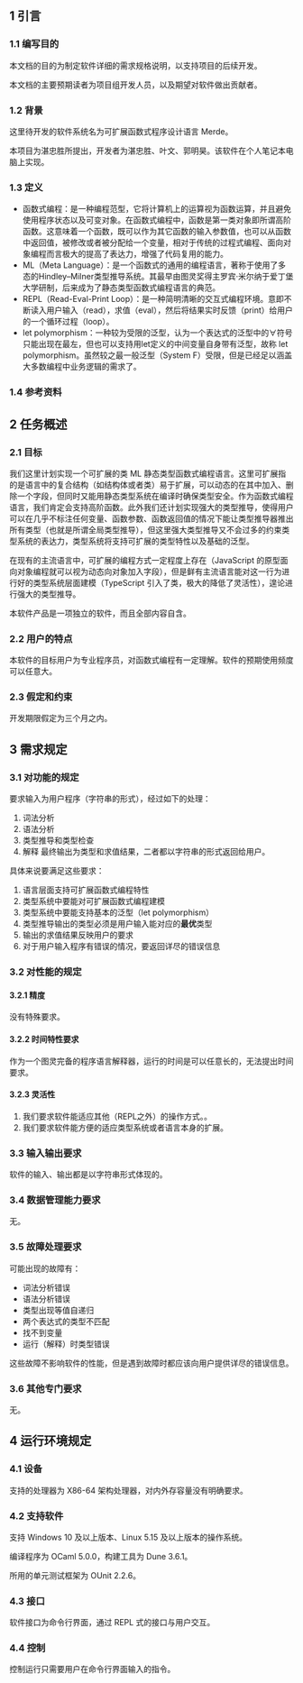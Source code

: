 ## 1 引言
### 1.1 编写目的
本文档的目的为制定软件详细的需求规格说明，以支持项目的后续开发。

本文档的主要预期读者为项目组开发人员，以及期望对软件做出贡献者。

### 1.2 背景
这里待开发的软件系统名为可扩展函数式程序设计语言 Merde。

本项目为湛忠胜所提出，开发者为湛忠胜、叶文、郭明昊。该软件在个人笔记本电脑上实现。

### 1.3 定义
- 函数式编程：是一种编程范型，它将计算机上的运算视为函数运算，并且避免使用程序状态以及可变对象。在函数式编程中，函数是第一类对象即所谓高阶函数。这意味着一个函数，既可以作为其它函数的输入参数值，也可以从函数中返回值，被修改或者被分配给一个变量，相对于传统的过程式编程、面向对象编程而言极大的提高了表达力，增强了代码复用的能力。
- ML（Meta Language）：是一个函数式的通用的编程语言，著称于使用了多态的Hindley–Milner类型推导系统。其最早由图灵奖得主罗宾·米尔纳于爱丁堡大学研制，后来成为了静态类型函数式编程语言的典范。
- REPL（Read-Eval-Print Loop）：是一种简明清晰的交互式编程环境。意即不断读入用户输入（read），求值（eval），然后将结果实时反馈（print）给用户的一个循环过程（loop）。
- let polymorphism：一种较为受限的泛型，认为一个表达式的泛型中的$\forall$符号只能出现在最左，但也可以支持用let定义的中间变量自身带有泛型，故称 let polymorphism。虽然较之最一般泛型（System F）受限，但是已经足以涵盖大多数编程中业务逻辑的需求了。

### 1.4 参考资料

## 2 任务概述
### 2.1 目标
我们这里计划实现一个可扩展的类 ML 静态类型函数式编程语言。这里可扩展指的是语言中的复合结构（如结构体或者类）易于扩展，可以动态的在其中加入、删除一个字段，但同时又能用静态类型系统在编译时确保类型安全。作为函数式编程语言，我们肯定会支持高阶函数。此外我们还计划实现强大的类型推导，使得用户可以在几乎不标注任何变量、函数参数、函数返回值的情况下能让类型推导器推出所有类型（也就是所谓全局类型推导），但这里强大类型推导又不会过多的约束类型系统的表达力，类型系统将支持可扩展的类型特性以及基础的泛型。

在现有的主流语言中，可扩展的编程方式一定程度上存在（JavaScript 的原型面向对象编程就可以视为动态向对象加入字段），但是鲜有主流语言能对这一行为进行好的类型系统层面建模（TypeScript 引入了类，极大的降低了灵活性），遑论进行强大的类型推导。

本软件产品是一项独立的软件，而且全部内容自含。

### 2.2 用户的特点
本软件的目标用户为专业程序员，对函数式编程有一定理解。软件的预期使用频度可以任意大。

### 2.3 假定和约束
开发期限假定为三个月之内。

## 3 需求规定
### 3.1 对功能的规定
要求输入为用户程序（字符串的形式），经过如下的处理：
1. 词法分析
2. 语法分析
3. 类型推导和类型检查
4. 解释
最终输出为类型和求值结果，二者都以字符串的形式返回给用户。

具体来说要满足这些要求：
1. 语言层面支持可扩展函数式编程特性
2. 类型系统中要能对可扩展函数式编程建模
3. 类型系统中要能支持基本的泛型（let polymorphism）
4. 类型推导输出的类型必须是用户输入能对应的**最优**类型
5. 输出的求值结果反映用户的要求
6. 对于用户输入程序有错误的情况，要返回详尽的错误信息

### 3.2 对性能的规定
#### 3.2.1 精度
没有特殊要求。

#### 3.2.2 时间特性要求
作为一个图灵完备的程序语言解释器，运行的时间是可以任意长的，无法提出时间要求。

#### 3.2.3 灵活性
1. 我们要求软件能适应其他（REPL之外）的操作方式。。
2. 我们要求软件能方便的适应类型系统或者语言本身的扩展。

### 3.3 输入输出要求
软件的输入、输出都是以字符串形式体现的。

### 3.4 数据管理能力要求
无。

### 3.5 故障处理要求
可能出现的故障有：
- 词法分析错误
- 语法分析错误
- 类型出现等值自递归
- 两个表达式的类型不匹配
- 找不到变量
- 运行（解释）时类型错误

这些故障不影响软件的性能，但是遇到故障时都应该向用户提供详尽的错误信息。

### 3.6 其他专门要求
无。

## 4 运行环境规定
### 4.1 设备
支持的处理器为 X86-64 架构处理器，对内外存容量没有明确要求。

### 4.2 支持软件
支持 Windows 10 及以上版本、Linux 5.15 及以上版本的操作系统。

编译程序为 OCaml 5.0.0，构建工具为 Dune 3.6.1。

所用的单元测试框架为 OUnit 2.2.6。

### 4.3 接口
软件接口为命令行界面，通过 REPL 式的接口与用户交互。

### 4.4 控制
控制运行只需要用户在命令行界面输入的指令。